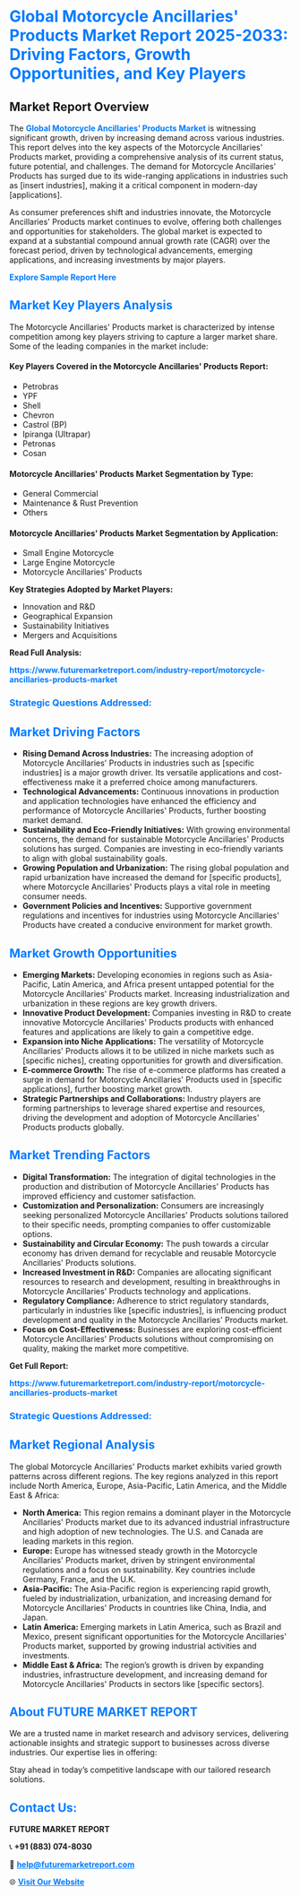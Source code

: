 <h1 style="color: #007BFF;">Global Motorcycle Ancillaries' Products Market Report 2025-2033: Driving Factors, Growth Opportunities, and Key Players</h1>

<section id="overview">
<h2>Market Report Overview</h2>
<p>The <a href="https://www.futuremarketreport.com/industry-report/motorcycle-ancillaries-products-market" style="color: #007BFF; text-decoration: none;"><strong>Global Motorcycle Ancillaries' Products Market</strong></a> is witnessing significant growth, driven by increasing demand across various industries. This report delves into the key aspects of the Motorcycle Ancillaries' Products market, providing a comprehensive analysis of its current status, future potential, and challenges. The demand for Motorcycle Ancillaries' Products has surged due to its wide-ranging applications in industries such as [insert industries], making it a critical component in modern-day [applications].</p>
<p>As consumer preferences shift and industries innovate, the Motorcycle Ancillaries' Products market continues to evolve, offering both challenges and opportunities for stakeholders. The global market is expected to expand at a substantial compound annual growth rate (CAGR) over the forecast period, driven by technological advancements, emerging applications, and increasing investments by major players.</p>
</section>

<section id="overview">
<p><a href="https://www.futuremarketreport.com/request-sample/reportId=126318" style="color: #007BFF; text-decoration: none;"><strong>Explore Sample Report Here</strong></a></p>
</section>

<section id="key-players">
<h2 style="color: #007BFF;">Market Key Players Analysis</h2>
<p>The Motorcycle Ancillaries' Products market is characterized by intense competition among key players striving to capture a larger market share. Some of the leading companies in the market include:</p>
<h4>Key Players Covered in the Motorcycle Ancillaries' Products Report:</h4>
<ul><li>Petrobras</li><li>YPF</li><li>Shell</li><li>Chevron</li><li>Castrol (BP)</li><li>Ipiranga (Ultrapar)</li><li>Petronas</li><li>Cosan</li></ul>
<h4>Motorcycle Ancillaries' Products Market Segmentation by Type:</h4>
<ul><li>General Commercial</li><li>Maintenance &amp; Rust Prevention</li><li>Others</li></ul>

<h4>Motorcycle Ancillaries' Products Market Segmentation by Application:</h4>
<ul><li>Small Engine Motorcycle</li><li>Large Engine Motorcycle</li><li>Motorcycle Ancillaries&#039; Products</li></ul>
<p><strong>Key Strategies Adopted by Market Players:</strong></p>
<ul>
<li>Innovation and R&D</li>
<li>Geographical Expansion</li>
<li>Sustainability Initiatives</li>
<li>Mergers and Acquisitions</li>
</ul>
</section>

<section>
<p><strong>Read Full Analysis: </strong></p><a href="https://www.futuremarketreport.com/industry-report/motorcycle-ancillaries-products-market" style="color: #007BFF; text-decoration: none;"><strong>https://www.futuremarketreport.com/industry-report/motorcycle-ancillaries-products-market</strong></a>
<h3 style="color: #007BFF;">Strategic Questions Addressed:</h3>
</section>

<section id="driving-factors">
<h2 style="color: #007BFF;">Market Driving Factors</h2>
<ul>
<li><strong>Rising Demand Across Industries:</strong> The increasing adoption of Motorcycle Ancillaries' Products in industries such as [specific industries] is a major growth driver. Its versatile applications and cost-effectiveness make it a preferred choice among manufacturers.</li>
<li><strong>Technological Advancements:</strong> Continuous innovations in production and application technologies have enhanced the efficiency and performance of Motorcycle Ancillaries' Products, further boosting market demand.</li>
<li><strong>Sustainability and Eco-Friendly Initiatives:</strong> With growing environmental concerns, the demand for sustainable Motorcycle Ancillaries' Products solutions has surged. Companies are investing in eco-friendly variants to align with global sustainability goals.</li>
<li><strong>Growing Population and Urbanization:</strong> The rising global population and rapid urbanization have increased the demand for [specific products], where Motorcycle Ancillaries' Products plays a vital role in meeting consumer needs.</li>
<li><strong>Government Policies and Incentives:</strong> Supportive government regulations and incentives for industries using Motorcycle Ancillaries' Products have created a conducive environment for market growth.</li>
</ul>
</section>

<section id="growth-opportunities">
<h2 style="color: #007BFF;">Market Growth Opportunities</h2>
<ul>
<li><strong>Emerging Markets:</strong> Developing economies in regions such as Asia-Pacific, Latin America, and Africa present untapped potential for the Motorcycle Ancillaries' Products market. Increasing industrialization and urbanization in these regions are key growth drivers.</li>
<li><strong>Innovative Product Development:</strong> Companies investing in R&D to create innovative Motorcycle Ancillaries' Products products with enhanced features and applications are likely to gain a competitive edge.</li>
<li><strong>Expansion into Niche Applications:</strong> The versatility of Motorcycle Ancillaries' Products allows it to be utilized in niche markets such as [specific niches], creating opportunities for growth and diversification.</li>
<li><strong>E-commerce Growth:</strong> The rise of e-commerce platforms has created a surge in demand for Motorcycle Ancillaries' Products used in [specific applications], further boosting market growth.</li>
<li><strong>Strategic Partnerships and Collaborations:</strong> Industry players are forming partnerships to leverage shared expertise and resources, driving the development and adoption of Motorcycle Ancillaries' Products products globally.</li>
</ul>
</section>

<section id="trending-factors">
<h2 style="color: #007BFF;">Market Trending Factors</h2>
<ul>
<li><strong>Digital Transformation:</strong> The integration of digital technologies in the production and distribution of Motorcycle Ancillaries' Products has improved efficiency and customer satisfaction.</li>
<li><strong>Customization and Personalization:</strong> Consumers are increasingly seeking personalized Motorcycle Ancillaries' Products solutions tailored to their specific needs, prompting companies to offer customizable options.</li>
<li><strong>Sustainability and Circular Economy:</strong> The push towards a circular economy has driven demand for recyclable and reusable Motorcycle Ancillaries' Products solutions.</li>
<li><strong>Increased Investment in R&D:</strong> Companies are allocating significant resources to research and development, resulting in breakthroughs in Motorcycle Ancillaries' Products technology and applications.</li>
<li><strong>Regulatory Compliance:</strong> Adherence to strict regulatory standards, particularly in industries like [specific industries], is influencing product development and quality in the Motorcycle Ancillaries' Products market.</li>
<li><strong>Focus on Cost-Effectiveness:</strong> Businesses are exploring cost-efficient Motorcycle Ancillaries' Products solutions without compromising on quality, making the market more competitive.</li>
</ul>
</section>

<section>
<p><strong>Get Full Report: </strong></p><a href="https://www.futuremarketreport.com/industry-report/motorcycle-ancillaries-products-market" style="color: #007BFF; text-decoration: none;"><strong>https://www.futuremarketreport.com/industry-report/motorcycle-ancillaries-products-market</strong></a>
<h3 style="color: #007BFF;">Strategic Questions Addressed:</h3>
</section>


<section id="regional-analysis">
<h2 style="color: #007BFF;">Market Regional Analysis</h2>
<p>The global Motorcycle Ancillaries' Products market exhibits varied growth patterns across different regions. The key regions analyzed in this report include North America, Europe, Asia-Pacific, Latin America, and the Middle East & Africa:</p>
<ul>
<li><strong>North America:</strong> This region remains a dominant player in the Motorcycle Ancillaries' Products market due to its advanced industrial infrastructure and high adoption of new technologies. The U.S. and Canada are leading markets in this region.</li>
<li><strong>Europe:</strong> Europe has witnessed steady growth in the Motorcycle Ancillaries' Products market, driven by stringent environmental regulations and a focus on sustainability. Key countries include Germany, France, and the U.K.</li>
<li><strong>Asia-Pacific:</strong> The Asia-Pacific region is experiencing rapid growth, fueled by industrialization, urbanization, and increasing demand for Motorcycle Ancillaries' Products in countries like China, India, and Japan.</li>
<li><strong>Latin America:</strong> Emerging markets in Latin America, such as Brazil and Mexico, present significant opportunities for the Motorcycle Ancillaries' Products market, supported by growing industrial activities and investments.</li>
<li><strong>Middle East & Africa:</strong> The region’s growth is driven by expanding industries, infrastructure development, and increasing demand for Motorcycle Ancillaries' Products in sectors like [specific sectors].</li>
</ul>
</section>

<footer>
<h2 style="color: #007BFF;">About FUTURE MARKET REPORT</h2>
<p>We are a trusted name in market research and advisory services, delivering actionable insights and strategic support to businesses across diverse industries. Our expertise lies in offering:</p>

<p>Stay ahead in today’s competitive landscape with our tailored research solutions.</p>

<h2 style="color: #007BFF;">Contact Us:</h2>
<p><strong>FUTURE MARKET REPORT</strong></p>
<p>📞 <strong>+91 (883) 074-8030</strong></p>
<p>📧 <strong><a href="mailto:help@futuremarketreport.com" style="color: #007BFF;">help@futuremarketreport.com</a></strong></p>
<p>🌐 <strong><a href="https://www.futuremarketreport.com/" style="color: #007BFF;">Visit Our Website</a></strong></p>
</footer>
